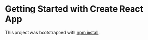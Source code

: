 # Getting Started with Create React App

This project was bootstrapped with [npm install](https://github.com/facebook/create-react-app).